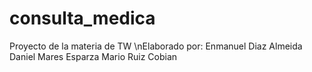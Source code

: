 # consulta_medica
Proyecto de la materia de TW
\nElaborado por:
  Enmanuel Diaz Almeida
  Daniel Mares Esparza
  Mario Ruiz Cobian

